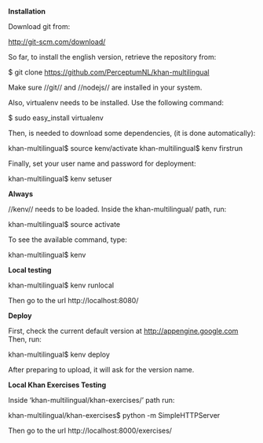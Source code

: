 **Installation**

Download git from:

http://git-scm.com/download/

So far, to install the english version, retrieve the repository from:

  $ git clone https://github.com/PerceptumNL/khan-multilingual

Make sure //git// and //nodejs// are installed in your system.

Also, virtualenv needs to be installed. Use the following command:

  $ sudo easy_install virtualenv

Then, is needed to download some dependencies, (it is done automatically):

  khan-multilingual$ source kenv/activate 
  khan-multilingual$ kenv firstrun

Finally, set your user name and password for deployment:

  khan-multilingual$ kenv setuser

**Always**

//kenv// needs to be loaded. Inside the khan-multilingual/ path, run:

  khan-multilingual$ source activate 

To see the available command, type:

  khan-multilingual$ kenv

**Local testing**

  khan-multilingual$ kenv runlocal

Then go to the url http://localhost:8080/

**Deploy**

First, check the current default version at http://appengine.google.com
Then, run:

  khan-multilingual$ kenv deploy

After preparing to upload, it will ask for the version name.

**Local Khan Exercises Testing**

Inside ‘khan-multilingual/khan-exercises/’ path run:

  khan-multilingual/khan-exercises$ python -m SimpleHTTPServer

Then go to the url http://localhost:8000/exercises/
